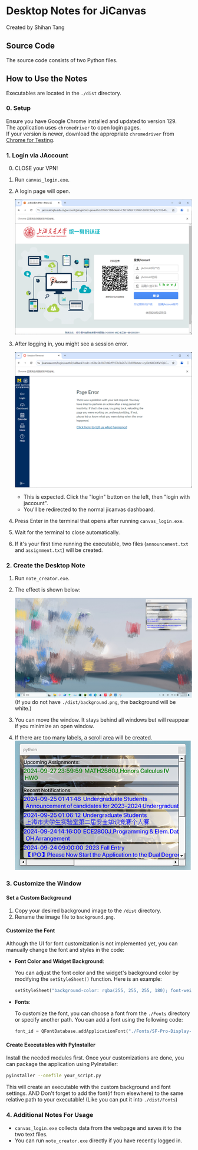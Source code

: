 # Desktop Notes for JiCanvas

Created by Shihan Tang

## Source Code

The source code consists of two Python files.

## How to Use the Notes

Executables are located in the `./dist` directory.

### 0. Setup

Ensure you have Google Chrome installed and updated to version 129.  
The application uses `chromedriver` to open login pages.  
If your version is newer, download the appropriate `chromedriver` from [Chrome for Testing](https://googlechromelabs.github.io/chrome-for-testing/).

### 1. Login via JAccount
0. CLOSE your VPN!
1. Run `canvas_login.exe`.
2. A login page will open.

   ![Login Page](./docs/jaccount.png)

3. After logging in, you might see a session error.

   ![Session Error](./docs/jicanvas_timeout.png)

    - This is expected. Click the "login" button on the left, then "login with jaccount".
    - You'll be redirected to the normal jicanvas dashboard.
4. Press Enter in the terminal that opens after running `canvas_login.exe`.
5. Wait for the terminal to close automatically.
6. If it's your first time running the executable, two files (`announcement.txt` and `assignment.txt`) will be created.

### 2. Create the Desktop Note

1. Run `note_creator.exe`.
2. The effect is shown below:

   ![Effect](./docs/effect.png)
   (If you do not have `./dist/background.png`, the background will be white.)
3. You can move the window. It stays behind all windows but will reappear if you minimize an open window.
4. If there are too many labels, a scroll area will be created.
   ![Effect](./docs/effect_scroll.png)

### 3. Customize the Window

#### Set a Custom Background
1. Copy your desired background image to the `/dist` directory.
2. Rename the image file to `background.png`.

#### Customize the Font
Although the UI for font customization is not implemented yet, you can manually change the font and styles in the code:

- **Font Color and Widget Background**:

  You can adjust the font color and the widget's background color by modifying the `setStyleSheet()` function. Here is an example:

  ```python
  setStyleSheet("background-color: rgba(255, 255, 255, 180); font-weight: bold; font-size: 14px; color: black; border-radius: 5px;")


- **Fonts**:

  To customize the font, you can choose a font from the `./Fonts` directory or specify another path. You can add a font using the following code:

  ```python
  font_id = QFontDatabase.addApplicationFont("./Fonts/SF-Pro-Display-Semibold.otf")
  ```

#### Create Executables with PyInstaller
Install the needed modules first. Once your customizations are done, you can package the application using PyInstaller:

```bash
pyinstaller --onefile your_script.py
```

This will create an executable with the custom background and font settings.
AND Don't forget to add the font(if from elsewhere) to the same relative path to your executable! (Like you can put it into `./dist/Fonts`)
### 4. Additional Notes For Usage

- `canvas_login.exe` collects data from the webpage and saves it to the two text files.
- You can run `note_creator.exe` directly if you have recently logged in.



